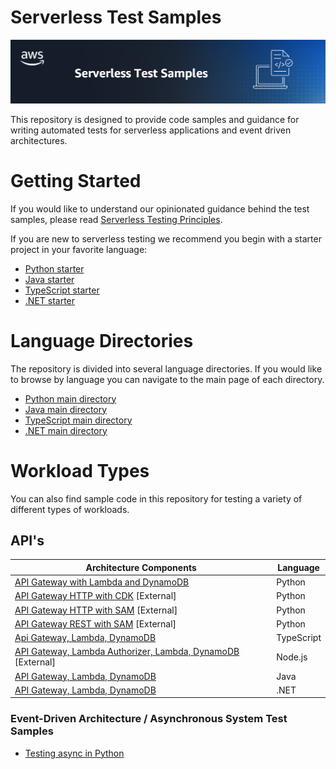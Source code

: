 # Serverless Test Samples

![Serverless Test Samples](./_img/main_header.png)

This repository is designed to provide code samples and guidance for writing automated tests for serverless applications and event driven architectures.  

# Getting Started
If you would like to understand our opinionated guidance behind the test samples, please read [Serverless Testing Principles](Serverless-Testing-Principles.md). 

If you are new to serverless testing we recommend you begin with a starter project in your favorite language:
- [Python starter](./python-test-samples/apigw-lambda)
- [Java starter](./java-test-samples/apigw-lambda-list-s3-buckets)
- [TypeScript starter](./typescript-test-samples/typescript-test-intro)
- [.NET starter](./dotnet-test-samples/apigw-lambda-list-s3-buckets)

# Language Directories
The repository is divided into several language directories. If you would like to browse by language you can navigate to the main page of each directory.

- [Python main directory](./python-test-samples/)
- [Java main directory](./java-test-samples/)
- [TypeScript main directory](./typescript-test-samples/)
- [.NET main directory](./dotnet-test-samples/)

# Workload Types
You can also find sample code in this repository for testing a variety of different types of workloads.

## API's
|Architecture Components|Language|
---|---
|[API Gateway with Lambda and DynamoDB](./python-test-samples/apigw-lambda-dynamodb)|Python|API Gateway, AWS Lambda and Amazon DynamoDB|
|[API Gateway HTTP with CDK](https://github.com/aws-samples/serverless-samples/tree/main/serverless-rest-api/python-http-cdk) [External] | Python |
|[API Gateway HTTP with SAM](https://github.com/aws-samples/serverless-samples/tree/main/serverless-rest-api/python-http-sam) [External] | Python |
|[API Gateway REST with SAM](https://github.com/aws-samples/serverless-samples/tree/main/serverless-rest-api/python-rest-sam) [External] | Python |
|[Api Gateway, Lambda, DynamoDB](./typescript-test-samples/apigw-lambda-dynamodb)|TypeScript|
|[API Gateway, Lambda Authorizer, Lambda, DynamoDB](https://github.com/aws-samples/serverless-samples/tree/main/serverless-rest-api/javascript-http-sam) [External] | Node.js | 
|[API Gateway, Lambda, DynamoDB](./java-test-samples/apigw-lambda-ddb)|Java|
|[API Gateway, Lambda, DynamoDB](./dotnet-test-samples/apigw-lambda-ddb)|.NET|


### Event-Driven Architecture / Asynchronous System Test Samples
- [Testing async in Python](https://github.com/aws-samples/serverless-test-samples/tree/main/python-test-samples/async-architectures)
